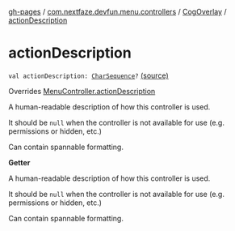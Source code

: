 [gh-pages](../../index.md) / [com.nextfaze.devfun.menu.controllers](../index.md) / [CogOverlay](index.md) / [actionDescription](.)

# actionDescription

`val actionDescription: `[`CharSequence`](https://kotlinlang.org/api/latest/jvm/stdlib/kotlin/-char-sequence/index.html)`?` [(source)](https://github.com/NextFaze/dev-fun/tree/master/devfun-menu/src/main/java/com/nextfaze/devfun/menu/controllers/Cog.kt#L125)

Overrides [MenuController.actionDescription](../../com.nextfaze.devfun.menu/-menu-controller/action-description.md)

A human-readable description of how this controller is used.

It should be `null` when the controller is not available for use (e.g. permissions or hidden, etc.)

Can contain spannable formatting.

**Getter**

A human-readable description of how this controller is used.

It should be `null` when the controller is not available for use (e.g. permissions or hidden, etc.)

Can contain spannable formatting.

